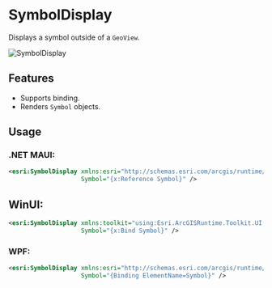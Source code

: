 # SymbolDisplay

Displays a symbol outside of a `GeoView`.

![SymbolDisplay](https://user-images.githubusercontent.com/1378165/73390051-31676080-428a-11ea-9feb-afb5d2aa6385.png)

## Features

- Supports binding.
- Renders `Symbol` objects.

## Usage



### .NET MAUI:

```xml
<esri:SymbolDisplay xmlns:esri="http://schemas.esri.com/arcgis/runtime/2013"
                    Symbol="{x:Reference Symbol}" />
```

## WinUI:

```xml
<esri:SymbolDisplay xmlns:toolkit="using:Esri.ArcGISRuntime.Toolkit.UI.Controls"
                    Symbol="{x:Bind Symbol}" />
```

### WPF:

```xml
<esri:SymbolDisplay xmlns:esri="http://schemas.esri.com/arcgis/runtime/2013"
                    Symbol="{Binding ElementName=Symbol}" />
```